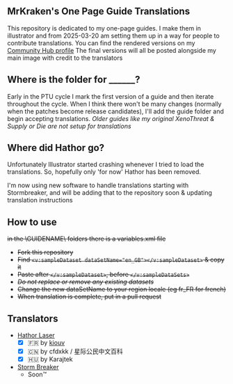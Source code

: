## MrKraken's One Page Guide Translations
This repository is dedicated to my one-page guides. I make them in illustrator and from 2025-03-20 am setting them up in a way for people to contribute translations.
You can find the rendered versions on my [Community Hub profile](https://robertsspaceindustries.com/community-hub/user/MrKraken)
The final versions will all be posted alongside my main image with credit to the translators

## Where is the folder for ______?
Early in the PTU cycle I mark the first version of a guide and then iterate throughout the cycle. When I think there won't be many changes (normally when the patches become release candidates), I'll add the guide folder and begin accepting translations.
*Older guides like my original XenoThreat & Supply or Die are not setup for translations*

## Where did Hathor go?
Unfortunately Illustrator started crashing whenever I tried to load the translations. So, hopefully only 'for now' Hathor has been removed.

I'm now using new software to handle translations starting with Stormbreaker, and will be adding that to the repository soon & updating translation instructions

## How to use
~~in the \GUIDENAME\ folders there is a variables.xml file~~
- ~~Fork this repository~~
- ~~Find `<v:sampleDataset dataSetName="en_GB"></v:sampleDataset>` & copy it~~
- ~~Paste after `</v:sampleDataset>`, before `</v:sampleDataSets>`~~
- ~~*Do not replace or remove any existing datasets*~~
- ~~Change the new dataSetName to your region locale (eg fr_FR for french)~~
- ~~When translation is complete, put in a pull request~~


## Translators
- [Hathor Laser](https://robertsspaceindustries.com/community-hub/post/hathor-laser-one-page-guide-V4mCVfAgVSXbc)
  - [x] 🇫🇷 by [kiouv](https://x.com/Journalduverse)
  - [x] 🇨🇳 by cfdxkk / 星际公民中文百科
  - [x] 🇭🇺 by Karajtek
- [Storm Breaker](https://robertsspaceindustries.com/community-hub/post/storm-breaker-one-page-guide-XTU7HaiJkZyFs)
  - Soon™